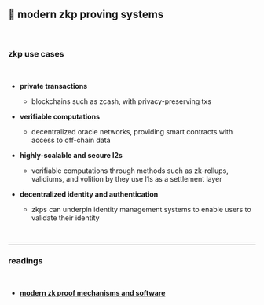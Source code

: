 ## 💎 modern zkp proving systems

<br>

### zkp use cases

<br>

* **private transactions**
  - blockchains such as zcash, with privacy-preserving txs
  
* **verifiable computations**
  - decentralized oracle networks, providing smart contracts with access to off-chain data
  
* **highly-scalable and secure l2s**
  - verifiable computations through methods such as zk-rollups, validiums, and volition by they use l1s as a settlement layer
  
* **decentralized identity and authentication**
  - zkps can underpin identity management systems to enable users to validate their identity

<br>

---

### readings

<br>

* **[modern zk proof mechanisms and software](https://mirror.xyz/steinkirch.eth/Ra1ErGGJPxtnZOOv5z2zchIvWrUaI_W-yxzsacjCK44)**
